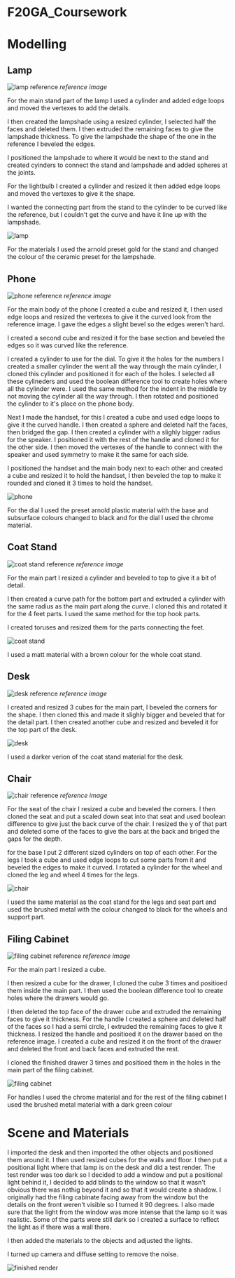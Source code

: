 # F20GA_Coursework
# Modelling
## Lamp
![lamp reference](Appendices/references/lamp.jpg)
*reference image*

For the main stand part of the lamp I used a cylinder and added edge loops and moved the vertexes to add the details.

I then created the lampshade using a resized cylinder, I selected half the faces and deleted them. I then extruded the remaining faces to give the lampshade thickness. To give the lampshade the shape of the one in the reference I beveled the edges.

I positioned the lampshade to where it would be next to the stand and created cyinders to connect the stand and lampshade and added spheres at the joints.

For the lightbulb I created a cylinder and resized it then added edge loops and moved the vertexes to give it the shape.

I wanted the connecting part from the stand to the cylinder to be curved like the reference, but I couldn't get the curve and have it line up with the lampshade.

![lamp](Appendices/render_screenshots/lamp.PNG)

For the materials I used the arnold preset gold for the stand and changed the colour of the ceramic preset for the lampshade.

## Phone
![phone reference](Appendices/references/phone.jpg)
*reference image*

For the main body of the phone I created a cube and resized it, I then used edge loops and resized the vertexes to give it the curved look from the reference image. I gave the edges a slight bevel so the edges weren't hard.

I created a second cube and resized it for the base section and beveled the edges so it was curved like the reference.

I created a cylinder to use for the dial. To give it the holes for the numbers I created a smaller cylinder the went all the way through the main cylinder, I cloned this cylinder and positioned it for each of the holes. I selected all these cylineders and used the boolean difference tool to create holes where all the cylinder were. I used the same method for the indent in the middle by not moving the cylinder all the way through. I then rotated and positioned the cylinder to it's place on the phone body.

Next I made the handset, for this I created a cube and used edge loops to give it the curved handle. I then created a sphere and deleted half the faces, then bridged the gap. I then created a cylinder with a slighly bigger radius for the speaker. I positioned it with the rest of the handle and cloned it for the other side. I then moved the vertexes of the handle to connect with the speaker and used symmetry to make it the same for each side.

I positioned the handset and the main body next to each other and created a cube and resized it to hold the handset, I then beveled the top to make it rounded and cloned it 3 times to hold the handset.

![phone](Appendices/render_screenshots/phone.PNG)

For the dial I used the preset arnold plastic material with the base and subsurface colours changed to black and for the dial I used the chrome material.

## Coat Stand
![coat stand reference](Appendices/references/coat_stand.jpg)
*reference image*

For the main part I resized a cylinder and beveled to top to give it a bit of detail.

I then created a curve path for the bottom part and extruded a cylinder with the same radius as the main part along the curve. I cloned this and rotated it for the 4 feet parts. I used the same method for the top hook parts.

I created toruses and resized them for the parts connecting the feet.

![coat stand](Appendices/render_screenshots/coat_stand.PNG)

I used a matt material with a brown colour for the whole coat stand.

## Desk
![desk reference](Appendices/references/desk.jpg)
*reference image*

I created and resized 3 cubes for the main part, I beveled the corners for the shape. I then cloned this and made it slighly bigger and beveled that for the detail part. I then created another cube and resized and beveled it for the top part of the desk.

![desk](Appendices/render_screenshots/desk.PNG)

I used a darker verion of the coat stand material for the desk.

## Chair
![chair reference](Appendices/references/chair.jpg)
*reference image*

For the seat of the chair I resized a cube and beveled the corners. I then cloned the seat and put a scaled down seat into that seat and used boolean difference to give just the back curve of the chair. I resized the y of that part and deleted some of the faces to give the bars at the back and briged the gaps for the depth.

for the base I put 2 different sized cylinders on top of each other. For the legs I took a cube and used edge loops to cut some parts from it and beveled the edges to make it curved. I rotated a cylinder for the wheel and cloned the leg and wheel 4 times for the legs.

![chair](Appendices/render_screenshots/chair.PNG)

I used the same material as the coat stand for the legs and seat part and used the brushed metal with the colour changed to black for the wheels and support part.

## Filing Cabinet
![filing cabinet reference](Appendices/references/filing_cabinate.jpg)
*reference image*

For the main part I resized a cube.

I then resized a cube for the drawer, I cloned the cube 3 times and positioed them inside the main part. I then used the boolean difference tool to create holes where the drawers would go.

I then deleted the top face of the drawer cube and extruded the remaining faces to give it thickness. For the handle I created a sphere and deleted half of the faces so I had a semi circle, I extruded the remaining faces to give it thickness. I resized the handle and positioed it on the drawer based on the reference image. I created a cube and resized it on the front of the drawer and deleted the front and back faces and extruded the rest.

I cloned the finished drawer 3 times and positioed them in the holes in the main part of the filing cabinet.

![filing cabinet](Appendices/render_screenshots/filing_cabinate.PNG)

For handles I used the chrome material and for the rest of the filing cabinet I used the brushed metal material with a dark green colour

# Scene and Materials

I imported the desk and then imported the other objects and positioned them around it. I then used resized cubes for the walls and floor.
I then put a positional light where that lamp is on the desk and did a test render. The test render was too dark so I decided to add a window and put a positional light behind it, I decided to add blinds to the window so that it wasn't obvious there was nothig beyond it and so that it would create a shadow.
I originally had the filing cabinate facing away from the window but the details on the front weren't visible so I turned it 90 degrees.
I also made sure that the light from the window was more intense that the lamp so it was realistic.
Some of the parts were still dark so I created a surface to reflect the light as if there was a wall there.

I then added the materials to the objects and adjusted the lights.

I turned up camera and diffuse setting to remove the noise.

![finished render](Render/render.png)
